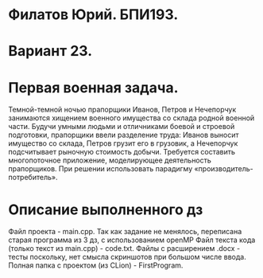 # Филатов Юрий. БПИ193.
# Вариант 23.
# Первая военная задача.
Темной-темной ночью прапорщики Иванов, Петров и Нечепорчук занимаются хищением военного имущества со склада родной военной части. Будучи умными людьми и отличниками боевой и строевой подготовки, прапорщики ввели разделение труда: Иванов выносит имущество со склада, Петров грузит его в грузовик, а Нечепорчук подсчитывает рыночную стоимость добычи. Требуется составить многопоточное приложение, моделирующее деятельность прапорщиков. При решении использовать парадигму «производитель-потребитель».
# Описание выполненного дз
Файл проекта - main.cpp.
Так как задание не менялось, переписана старая программа из 3 дз, с использованием openMP
Файл текста кода (только текст из main.cpp) - code.txt.
Файлы с расширением .docx - тесты поскольку, нет смысла скриншотов при большом числе ввода.
Полная папка с проектом (из CLion) - FirstProgram.
